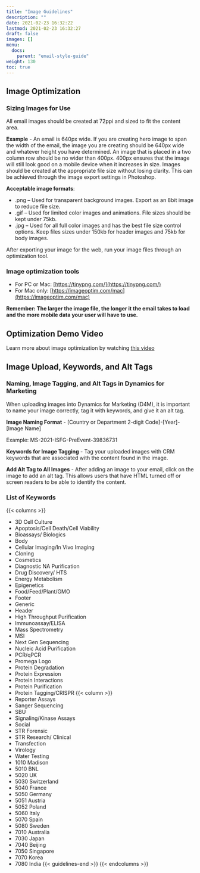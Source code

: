 ```yaml
---
title: "Image Guidelines"
description: ""
date: 2021-02-23 16:32:22
lastmod: 2021-02-23 16:32:27
draft: false
images: []
menu:
  docs:
    parent: "email-style-guide"
weight: 130
toc: true
---
```


## Image Optimization
### Sizing Images for Use

All email images should be created at 72ppi and sized to fit the content area.

**Example** - An email is 640px wide. If you are creating hero image to span the width of the email, the image you are creating should be 640px wide and whatever height you have determined. An image that is placed in a two column row should be no wider than 400px. 400px ensures that the image will still look good on a mobile device when it increases in size.
Images should be created at the appropriate file size without losing clarity. This can be achieved through the image export settings in Photoshop.

**Acceptable image formats**:
* .png – Used for transparent background images. Export as an 8bit image to reduce file size.
* .gif – Used for limited color images and animations. File sizes should be kept under 75kb.
* .jpg – Used for all full color images and has the best file size control options. Keep files sizes under 150kb for header images and 75kb for body images.

After exporting your image for the web, run your image files through an optimization tool.

### Image optimization tools
* For PC or Mac: [https://tinypng.com/](https://tinypng.com/)
* For Mac only: [https://imageoptim.com/mac](https://imageoptim.com/mac)

**Remember: The larger the image file, the longer it the email takes to load and the more mobile data your user will have to use.**

## Optimization Demo Video
Learn more about image optimization by watching [this video](https://promega-my.sharepoint.com/personal/sean_rudi_promega_com/_layouts/15/onedrive.aspx?id=%2Fpersonal%2Fsean%5Frudi%5Fpromega%5Fcom%2FDocuments%2FDemo%20Videos%2FEmail%20Image%20Optimization%2Emp4&parent=%2Fpersonal%2Fsean%5Frudi%5Fpromega%5Fcom%2FDocuments%2FDemo%20Videos&originalPath=aHR0cHM6Ly9wcm9tZWdhLW15LnNoYXJlcG9pbnQuY29tLzp2Oi9wL3NlYW5fcnVkaS9FYzFEX1h3SzQ4dEt1dFh6Ul96SjRvZ0JMZjNuS2YwOE5aWHlGamJRcW5SZnBBP3J0aW1lPWU4MXdGcll4MlVn)

## Image Upload, Keywords, and Alt Tags
### Naming, Image Tagging, and Alt Tags in Dynamics for Marketing

When uploading images into Dynamics for Marketing (D4M), it is important to name your image correctly, tag it with keywords, and give it an alt tag.

**Image Naming Format** -
[Country or Department 2-digit Code]-[Year]-[Image Name]

Example: MS-2021-ISFG-PreEvent-39836731

**Keywords for Image Tagging** -
Tag your uploaded images with CRM keywords that are associated with the content found in the image.

**Add Alt Tag to All Images** -
After adding an image to your email, click on the image to add an alt tag. This allows users that have HTML turned off or screen readers to be able to identify the content.

### List of Keywords

{{< columns >}}
* 3D Cell Culture
* Apoptosis/Cell Death/Cell Viability
* Bioassays/ Biologics
* Body
* Cellular Imaging/In Vivo Imaging
* Cloning
* Cosmetics
* Diagnostic NA Purification
* Drug Discovery/ HTS
* Energy Metabolism
* Epigenetics
* Food/Feed/Plant/GMO
* Footer
* Generic
* Header
* High Throughput Purification
* Immunoassay/ELISA
* Mass Spectrometry
* MSI
* Next Gen Sequencing
* Nucleic Acid Purification
* PCR/qPCR
* Promega Logo
* Protein Degradation
* Protein Expression
* Protein Interactions
* Protein Purification
* Protein Tagging/CRISPR
{{< column >}}
* Reporter Assays
* Sanger Sequencing
* SBU
* Signaling/Kinase Assays
* Social
* STR Forensic
* STR Research/ Clinical
* Transfection
* Virology
* Water Testing
* 1010 Madison
* 5010 BNL
* 5020 UK
* 5030 Switzerland
* 5040 France
* 5050 Germany
* 5051 Austria
* 5052 Poland
* 5060 Italy
* 5070 Spain
* 5080 Sweden
* 7010 Australia
* 7030 Japan
* 7040 Beijing
* 7050 Singapore
* 7070 Korea
* 7080 India
{{< guidelines-end >}}
{{< endcolumns >}}
